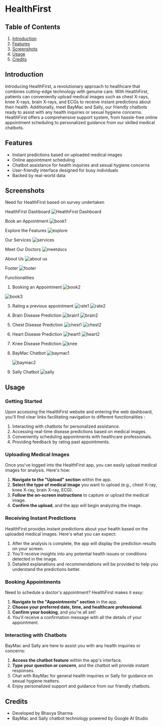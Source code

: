 # HealthFirst

## Table of Contents

1. [Introduction](#introduction)
2. [Features](#features)
3. [Screenshots](#screenshots)
4. [Usage](#usage)
5. [Credits](#credits)

## Introduction

Introducing HealthFirst, a revolutionary approach to healthcare that combines cutting-edge technology with genuine care. With HealthFirst, patients can conveniently upload medical images such as chest X-rays, knee X-rays, brain X-rays, and ECGs to receive instant predictions about their health. Additionally, meet BayMac and Sally, our friendly chatbots ready to assist with any health inquiries or sexual hygiene concerns. HealthFirst offers a comprehensive support system, from hassle-free online appointment scheduling to personalized guidance from our skilled medical chatbots.

## Features

- Instant predictions based on uploaded medical images
- Online appointment scheduling
- Chatbot assistance for health inquiries and sexual hygiene concerns
- User-friendly interface designed for busy individuals
- Backed by real-world data

## Screenshots
Need for HealthFirst based on survey undertaken

HealthFirst Dashboard
![HealthFirst Dashboard](https://github.com/bhavyasharma1469/HealthFirst-GoogleGH/assets/96409654/34775d11-3519-474c-8945-33d5a185e453)

Book an Appointment
![book1](https://github.com/bhavyasharma1469/HealthFirst-GoogleGH/assets/96409654/4ed75eec-340d-4e38-aba4-3f0e162853a8)

Explore the Features
![explore](https://github.com/bhavyasharma1469/HealthFirst-GoogleGH/assets/96409654/b36bfa31-b271-4f65-b630-34540cb78432)

Our Services
![services](https://github.com/bhavyasharma1469/HealthFirst-GoogleGH/assets/96409654/596bbf83-1420-4ebe-b31d-52f129988a90)


Meet Our Doctors
![meetdocs](https://github.com/bhavyasharma1469/HealthFirst-GoogleGH/assets/96409654/5885478d-b1af-4b59-9e0a-55461dd0c617)

About Us
![about us](https://github.com/bhavyasharma1469/HealthFirst-GoogleGH/assets/96409654/c8bfd83e-d55e-4a14-b3f4-5efea8a822a7)

Footer
![footer](https://github.com/bhavyasharma1469/HealthFirst-GoogleGH/assets/96409654/04cc1bee-2b72-4be3-ad21-85668dde48aa)


Functionalities
1. Booking an Appointment
   ![book2](https://github.com/bhavyasharma1469/HealthFirst-GoogleGH/assets/96409654/be5e57d9-f0ad-45fb-96ff-b4338b3b50d6)
   
![book3](https://github.com/bhavyasharma1469/HealthFirst-GoogleGH/assets/96409654/a66b5579-2cda-43a9-84ad-ca238f4def4d)

3. Rating a previous appointment
   ![rate1](https://github.com/bhavyasharma1469/HealthFirst-GoogleGH/assets/96409654/ee84ac99-fa47-465e-81bf-58c79c6f6883)
   ![rate2](https://github.com/bhavyasharma1469/HealthFirst-GoogleGH/assets/96409654/e9744896-f5e9-45cf-94c6-e185e260d73f)


5. Brain Disease Prediction
   ![brain1](https://github.com/bhavyasharma1469/HealthFirst-GoogleGH/assets/96409654/d99e8203-9639-4c82-a098-21696c5ef983)
   ![brain2](https://github.com/bhavyasharma1469/HealthFirst-GoogleGH/assets/96409654/69609648-5297-4917-886f-bad0a3f6a7cf)


7. Chest Disease Prediction
   ![chest1](https://github.com/bhavyasharma1469/HealthFirst-GoogleGH/assets/96409654/8d0af1cb-94bc-4a15-8c31-921cc9bf984f)
![chest2](https://github.com/bhavyasharma1469/HealthFirst-GoogleGH/assets/96409654/81229aa8-37cb-41d6-94a8-a35fb7462d0e)

9. Heart Disease Prediction
    ![heart1](https://github.com/bhavyasharma1469/HealthFirst-GoogleGH/assets/96409654/22af8f26-c1e2-48fe-9151-92d60803d1fa)
   ![heart2](https://github.com/bhavyasharma1469/HealthFirst-GoogleGH/assets/96409654/021234ab-07af-4492-b849-a23e85fb46ee)


11. Knee Disease Prediction
    ![knee](https://github.com/bhavyasharma1469/HealthFirst-GoogleGH/assets/96409654/d06dec79-d0c9-4f4a-9a3c-d0e35dbecf27)

13. BayMac Chatbot
    ![baymac1](https://github.com/bhavyasharma1469/HealthFirst-GoogleGH/assets/96409654/54290f08-6589-4e8f-90df-579b63106c6e)

    ![baymac2](https://github.com/bhavyasharma1469/HealthFirst-GoogleGH/assets/96409654/f793531a-9439-42be-9bef-be58a901d164)


15. Sally Chatbot
![sally](https://github.com/bhavyasharma1469/HealthFirst-GoogleGH/assets/96409654/47f2ee66-7b52-40d2-9c62-eda993a2cc20)

## Usage

### Getting Started

Upon accessing the HealthFirst website and entering the web dashboard, you'll find clear links facilitating navigation to different functionalities :
1. Interacting with chatbots for personalized assistance.
2. Accessing real-time disease predictions based on medical images.
3. Conveniently scheduling appointments with healthcare professionals.
4. Providing feedback by rating past appointments.

### Uploading Medical Images

Once you've logged into the HealthFirst app, you can easily upload medical images for analysis. Here's how:

1. **Navigate to the "Upload" section** within the app.
2. **Select the type of medical image** you want to upload (e.g., chest X-ray, knee X-ray, brain X-ray, ECG).
3. **Follow the on-screen instructions** to capture or upload the medical image.
4. **Confirm the upload**, and the app will begin analyzing the image.

### Receiving Instant Predictions

HealthFirst provides instant predictions about your health based on the uploaded medical images. Here's what you can expect:

1. After the analysis is complete, the app will display the prediction results on your screen.
2. You'll receive insights into any potential health issues or conditions detected in the image.
3. Detailed explanations and recommendations will be provided to help you understand the predictions better.

### Booking Appointments

Need to schedule a doctor's appointment? HealthFirst makes it easy:

1. **Navigate to the "Appointments" section** in the app.
2. **Choose your preferred date, time, and healthcare professional**.
3. **Confirm your booking**, and you're all set!
4. You'll receive a confirmation message with all the details of your appointment.

### Interacting with Chatbots

BayMac and Sally are here to assist you with any health inquiries or concerns:

1. **Access the chatbot feature** within the app's interface.
2. **Type your question or concern**, and the chatbot will provide instant responses.
3. Chat with BayMac for general health inquiries or Sally for guidance on sexual hygiene matters.
4. Enjoy personalized support and guidance from our friendly chatbots.


## Credits

- Developed by Bhavya Sharma
- BayMac and Sally chatbot technology powered by Google AI Studio

